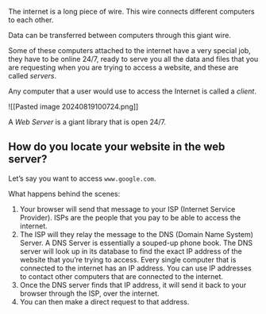 The internet is a long piece of wire. This wire connects different computers to each other. 

Data can be transferred between computers through this giant wire.

Some of these computers attached to the internet have a very special job, they have to be online 24/7, ready to serve you all the data and files that you are requesting when you are trying to access a website, and these are called *servers*.

Any computer that a user would use to access the Internet is called a *client*.

![[Pasted image 20240819100724.png]]

A *Web Server* is a giant library that is open 24/7.

## How  do you locate your website in the web server?

Let’s say you want to access `www.google.com`.

What happens behind the scenes:
1. Your browser will send that message to your ISP (Internet Service Provider). ISPs are the people that you pay to be able to access the internet.
2. The ISP will they relay the message to the DNS (Domain Name System) Server. A DNS Server is essentially a souped-up phone book. The DNS server will look up in its database to find the exact IP address of the website that you’re trying to access. Every single computer that is connected to the internet has an IP address. You can use IP addresses to contact other computers that are connected to the internet.
3. Once the DNS server finds that IP address, it will send it back to your browser through the ISP, over the internet.
4. You can then make a direct request to that address.